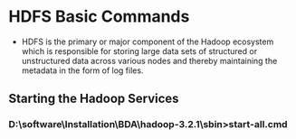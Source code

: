 # HDFS Basic Commands
- HDFS is the primary or major component of the Hadoop ecosystem which is responsible for storing large data sets of structured or unstructured data across various nodes and thereby maintaining the metadata in the form of log files.
## Starting the Hadoop Services
### D:\software\Installation\BDA\hadoop-3.2.1\sbin>start-all.cmd

